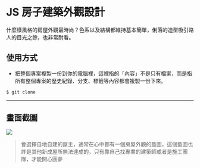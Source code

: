 # JS 房子建築外觀設計

什麼樣風格的房屋外觀最時尚？色系以及結構都維持基本簡單，俐落的造型吸引路人的目光之餘，也非常耐看。

## 使用方式
- 把整個專案複製一份到你的電腦裡，這裡指的「內容」不是只有檔案，而是指所有整個專案的歷史紀錄、分支、標籤等內容都會複製一份下來。
```sh
$ git clone
```

----

## 畫面截圖
![](https://i.imgur.com/MLOAPLg.gif)
> 會選擇自地自建的屋主，通常在心中都有一個房屋外觀的藍圖，這個藍圖也許是其他新成屋所無法達成的，只有靠自己找專業的建築師或者是施工團隊，才能開心圓夢
